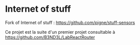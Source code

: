 # Internet of stuff
Fork of Internet of stuff : https://github.com/pigne/stuff-sensors

Ce projet est la suite d'un premier projet consultable à https://github.com/B3ND3L/LabReactRouter

